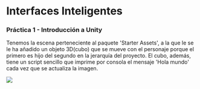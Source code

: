 # Interfaces Inteligentes 
### Práctica 1 - Introducción a Unity

Tenemos la escena perteneciente al paquete 'Starter Assets', a la que le se le ha añadido un objeto 3D(cubo) que se mueve con el personaje porque el primero es hijo del segundo en la jerarquía del proyecto. El cubo, además, tiene un script sencillo que imprime por consola el mensaje 'Hola mundo' cada vez que se actualiza la imagen.

![](https://github.com/danicglez/Interfaces-Inteligentes-P1/blob/main/Animation.gif)
